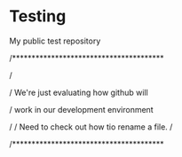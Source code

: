 # Testing


My public test repository




/***************************************

/

/ We're just evaluating how github will 

/ work in our development environment

/
/ Need to check out how tio rename a file.
/

/***************************************
